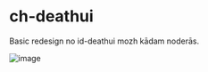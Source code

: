 # ch-deathui

Basic redesign no id-deathui mozh kādam noderās.


![image](https://user-images.githubusercontent.com/98458082/186455835-62bf2375-f735-4b4d-963c-6a4f3b3ef7ae.png)
